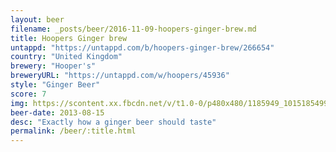 ```yaml
---
layout: beer
filename: _posts/beer/2016-11-09-hoopers-ginger-brew.md
title: Hoopers Ginger brew
untappd: "https://untappd.com/b/hoopers-ginger-brew/266654"
country: "United Kingdom"
brewery: "Hooper's"
breweryURL: "https://untappd.com/w/hoopers/45936"
style: "Ginger Beer"
score: 7
img: https://scontent.xx.fbcdn.net/v/t1.0-0/p480x480/1185949_10151854991548745_379811355_n.jpg?oh=1d073bd4c5b5a6e2a99e84884b4eb1d9&oe=590C0113
beer-date: 2013-08-15
desc: "Exactly how a ginger beer should taste"
permalink: /beer/:title.html
---
```

